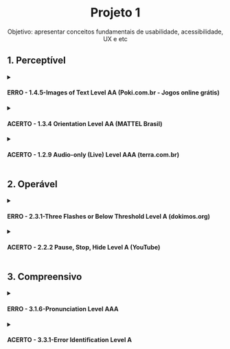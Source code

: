 <h1 align="center">Projeto 1</h1>
<p align="center">Objetivo: apresentar conceitos fundamentais de usabilidade, acessibilidade, UX e etc</p>

<h2>1. Perceptível</h2>
<details>
<summary><h4>ERRO - 1.4.5-Images of Text Level AA (Poki.com.br - Jogos online grátis)</h4></summary>
<p>O site apresenta imagens de jogos, os quais não possuem identificação textual ou descrição prévia sobre do que se trata os jogos. Além de, por apresentar demasiadas imagens, polui a tela e dificulta o entendimento do usuário, podendo causar cansaço mental.</p>
<img src="./images/perceptivel2.png">
</details>
<details>
<summary><h4>ACERTO - 1.3.4 Orientation Level AA (MATTEL Brasil)</h4></summary>
<p>O site não se restrita a somente uma orientação de exibição, ele se adapta a qualquer dispositivo, dando disponibilidade ao usuário acessa-lo de modo eficiente.</p>
<img src="./images/perceptivel.png">
</details>
<details>
<summary><h4>ACERTO - 1.2.9 Audio-only (Live) Level AAA (<a link="">terra.com.br<?a>)</h4></summary>
<p>O site disponibiliza para o usuário um áudio narrativo sobre o que está escrito no artigo. Assim, tanto analfabetos, quanto usuários com alguma incapacitação visual possam ter acesso a informação escrita.</p>
<img src="./images/perceptivel3.png">
</details>

<h2>2. Operável</h2>
<details>
<summary><h4>ERRO - 2.3.1-Three Flashes or Below Threshold Level A (dokimos.org)</h4></summary>
<p>Por conta de utilizar de cores vibrantes, ter uma animação em loop e elementos piscantes, o site oferece um grave risco a saúde do usuário, uma vez que pode causar convulsões no mesmo.</p>
<img src="./images/operavel1.png">
</details>
<details>
<summary><h4>ACERTO - 2.2.2 Pause, Stop, Hide Level A (YouTube)</h4></summary>
<p>O site possui um contador e opções de pausar e pular para o próximo vídeo, permitindo ao usuário leia e use o conteúdo livremente.</p>
<img src="./images/operavel2.png">
</details>

<h2>3. Compreensivo</h2>
<details>
<summary><h4>ERRO - 3.1.6-Pronunciation Level AAA</h4></summary>
<p>O site falha com essa heurística ao apresentar textos gramaticalmente errados da lingua inglesa, de modo que confunde a usabilidade tanto dos usuários com vasto entendimento da língua quanto aqueles que não possuem tal conhecimento.</p>
<img src="./images/compreensivo1.png">
</details>
<details>
<summary><h4>ACERTO - 3.3.1-Error Identification Level A</h4></summary>
<p>Na barra de pesquisa do Google, ele evita o usuário de cometer erros e ainda apresenta outros possíveis resultados.</p>
<img src="./images/compreensivel.png">
</details>

